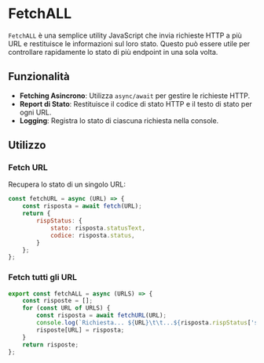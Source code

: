 # FetchALL

`FetchALL` è una semplice utility JavaScript che invia richieste HTTP a più URL e restituisce le informazioni sul loro stato. Questo può essere utile per controllare rapidamente lo stato di più endpoint in una sola volta.

## Funzionalità

- **Fetching Asincrono**: Utilizza `async/await` per gestire le richieste HTTP.
- **Report di Stato**: Restituisce il codice di stato HTTP e il testo di stato per ogni URL.
- **Logging**: Registra lo stato di ciascuna richiesta nella console.

## Utilizzo

### Fetch URL

Recupera lo stato di un singolo URL:

```javascript
const fetchURL = async (URL) => {
    const risposta = await fetch(URL);
    return {
        rispStatus: {
            stato: risposta.statusText, 
            codice: risposta.status,
        }
    };
};
```

### Fetch tutti gli URL
```javascript
export const fetchALL = async (URLS) => {
    const risposte = [];
    for (const URL of URLS) {
        const risposta = await fetchURL(URL);
        console.log(`Richiesta... ${URL}\t\t...${risposta.rispStatus['stato']}`);
        risposte[URL] = risposta;
    }
    return risposte;
};
